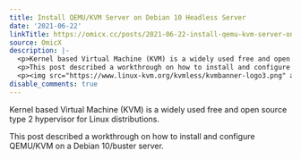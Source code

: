 ```yaml
---
title: Install QEMU/KVM Server on Debian 10 Headless Server
date: '2021-06-22'
linkTitle: https://omicx.cc/posts/2021-06-22-install-qemu-kvm-server-on-debian-10-headless-server/
source: OmicX
description: |-
  <p>Kernel based Virtual Machine (KVM) is a widely used free and open source type 2 hypervisor for Linux distributions.</p>
  <p>This post described a workthrough on how to install and configure QEMU/KVM on a Debian 10/buster server.</p>
  <p><img src="https://www.linux-kvm.org/kvmless/kvmbanner-logo3.png" alt="KVM ...
disable_comments: true
---
```

<p>Kernel based Virtual Machine (KVM) is a widely used free and open source type 2 hypervisor for Linux distributions.</p>
<p>This post described a workthrough on how to install and configure QEMU/KVM on a Debian 10/buster server.</p>
<p><img src="https://www.linux-kvm.org/kvmless/kvmbanner-logo3.png" alt="KVM ...